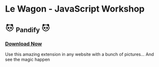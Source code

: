 # Le Wagon - JavaScript Workshop

## ![width=0.5\textwidth](./images/panda16-32.png "icon") Pandify ![width=0.2\textwidth](./images/panda16-32.png "icon")

### [Download Now](./workshop-chrome-extension.crx "Pandifiy Chrome extention version 2")

Use this amazing extension in any website with a bunch of pictures...
And see the magic happen